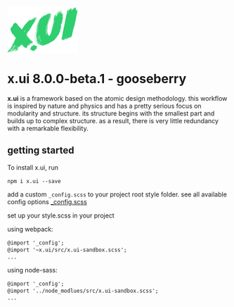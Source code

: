 ![x.ui](docs/assets/xui-logo-small.svg?raw=true "x.ui")
# x.ui 8.0.0-beta.1 - gooseberry
**x.ui** is a framework based on the atomic design methodology. this workflow is inspired by nature and physics and has a pretty serious focus on modularity and structure. its structure begins with the smallest part and builds up to complex structure. as a result, there is very little redundancy with a remarkable flexibility.

## getting started
To install x.ui, run
```
npm i x.ui --save
```
add a custom `_config.scss` to your project root style folder.
see all available config options [_config.scss](https://github.com/entrecode/x.ui/blob/master/src/_config.scss)

set up your style.scss in your project

using webpack:
```
@import '_config';
@import '~x.ui/src/x.ui-sandbox.scss';
...
```  
using node-sass:
```
@import '_config';
@import '../node_modlues/src/x.ui-sandbox.scss';
...
```
